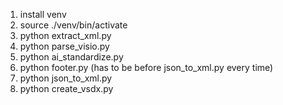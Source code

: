 1. install venv
2. source ./venv/bin/activate
3. python extract_xml.py
4. python parse_visio.py
5. python ai_standardize.py
6. python footer.py (has to be before json_to_xml.py every time)
6. python json_to_xml.py
7. python create_vsdx.py